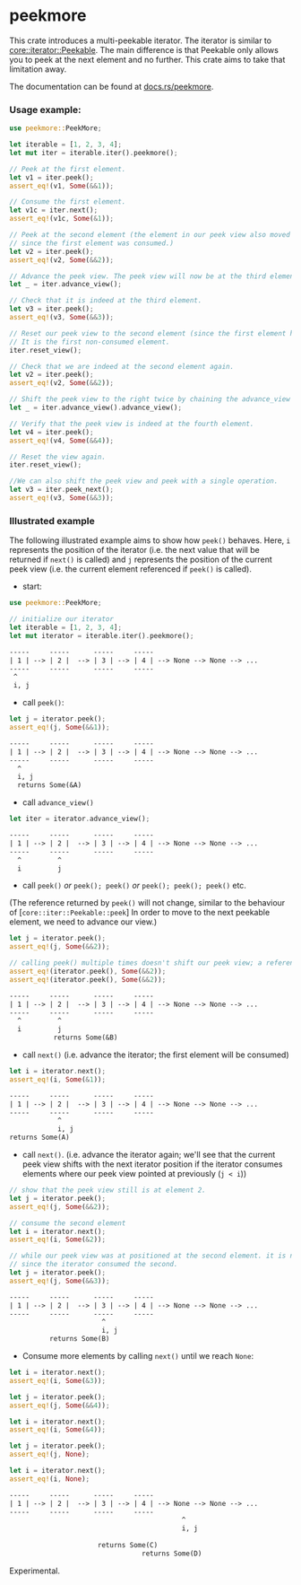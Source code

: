 # peekmore

This crate introduces a multi-peekable iterator.
The iterator is similar to [core::iterator::Peekable](https://doc.rust-lang.org/core/iter/struct.Peekable.html). 
The main difference is that Peekable only allows you to peek at the next element and no further.
This crate aims to take that limitation away.

The documentation can be found at [docs.rs/peekmore](https://docs.rs/peekmore/).

### Usage example:

```rust
use peekmore::PeekMore;

let iterable = [1, 2, 3, 4];
let mut iter = iterable.iter().peekmore();

// Peek at the first element.
let v1 = iter.peek();
assert_eq!(v1, Some(&&1));

// Consume the first element.
let v1c = iter.next();
assert_eq!(v1c, Some(&1));

// Peek at the second element (the element in our peek view also moved to the second element,
// since the first element was consumed.)
let v2 = iter.peek();
assert_eq!(v2, Some(&&2));

// Advance the peek view. The peek view will now be at the third element.
let _ = iter.advance_view();

// Check that it is indeed at the third element.
let v3 = iter.peek();
assert_eq!(v3, Some(&&3));

// Reset our peek view to the second element (since the first element has been consumed).
// It is the first non-consumed element.
iter.reset_view();

// Check that we are indeed at the second element again.
let v2 = iter.peek();
assert_eq!(v2, Some(&&2));

// Shift the peek view to the right twice by chaining the advance_view method.
let _ = iter.advance_view().advance_view();

// Verify that the peek view is indeed at the fourth element.
let v4 = iter.peek();
assert_eq!(v4, Some(&&4));

// Reset the view again.
iter.reset_view();

//We can also shift the peek view and peek with a single operation.
let v3 = iter.peek_next();
assert_eq!(v3, Some(&&3));
```

### Illustrated example

The following illustrated example aims to show how `peek()` behaves. Here, `i` represents the position
of the iterator (i.e. the next value that will be returned if `next()` is called) and `j`
represents the position of the current peek view (i.e. the current element referenced if
`peek()` is called).

* start:

```rust
use peekmore::PeekMore;

// initialize our iterator
let iterable = [1, 2, 3, 4];
let mut iterator = iterable.iter().peekmore();
```

```txt
-----     -----      -----     -----
| 1 | --> | 2 |  --> | 3 | --> | 4 | --> None --> None --> ...
-----     -----      -----     -----
 ^
 i, j
```

* call `peek()`:

```rust
let j = iterator.peek();
assert_eq!(j, Some(&&1));
```

```txt
-----     -----      -----     -----
| 1 | --> | 2 |  --> | 3 | --> | 4 | --> None --> None --> ...
-----     -----      -----     -----
  ^
  i, j
  returns Some(&A)

```

* call `advance_view()`

```rust
let iter = iterator.advance_view();
```

```txt
-----     -----      -----     -----
| 1 | --> | 2 |  --> | 3 | --> | 4 | --> None --> None --> ...
-----     -----      -----     -----
  ^         ^
  i         j
```

* call `peek()`
_or_ `peek(); peek()`  _or_ `peek(); peek(); peek()` etc.

(The reference returned by `peek()` will not change, similar to the behaviour of [`core::iter::Peekable::peek`]
  In order to move to the next peekable element, we need to advance our view.)

```rust
let j = iterator.peek();
assert_eq!(j, Some(&&2));

// calling peek() multiple times doesn't shift our peek view; a reference to the same element will be returned each call.
assert_eq!(iterator.peek(), Some(&&2));
assert_eq!(iterator.peek(), Some(&&2));
```

```txt
-----     -----      -----     -----
| 1 | --> | 2 |  --> | 3 | --> | 4 | --> None --> None --> ...
-----     -----      -----     -----
  ^         ^
  i         j
           returns Some(&B)
```


* call `next()`
 (i.e. advance the iterator; the first element will be consumed)

```rust
let i = iterator.next();
assert_eq!(i, Some(&1));
```

```txt
-----     -----      -----     -----
| 1 | --> | 2 |  --> | 3 | --> | 4 | --> None --> None --> ...
-----     -----      -----     -----
            ^
            i, j
returns Some(A)
```

* call `next()`.
 (i.e. advance the iterator again; we'll see that the current peek view shifts with the
  next iterator position if the iterator consumes elements where our peek view pointed at
  previously (`j < i`))


```rust
// show that the peek view still is at element 2.
let j = iterator.peek();
assert_eq!(j, Some(&&2));

// consume the second element
let i = iterator.next();
assert_eq!(i, Some(&2));

// while our peek view was at positioned at the second element. it is now at the third,
// since the iterator consumed the second.
let j = iterator.peek();
assert_eq!(j, Some(&&3));


```

```txt
-----     -----      -----     -----
| 1 | --> | 2 |  --> | 3 | --> | 4 | --> None --> None --> ...
-----     -----      -----     -----
                       ^
                       i, j
          returns Some(B)
```

* Consume more elements by calling `next()` until we reach `None`:

```rust
let i = iterator.next();
assert_eq!(i, Some(&3));

let j = iterator.peek();
assert_eq!(j, Some(&&4));

let i = iterator.next();
assert_eq!(i, Some(&4));

let j = iterator.peek();
assert_eq!(j, None);

let i = iterator.next();
assert_eq!(i, None);
```


```txt
-----     -----      -----     -----
| 1 | --> | 2 |  --> | 3 | --> | 4 | --> None --> None --> ...
-----     -----      -----     -----
                                           ^
                                           i, j
                      
                      returns Some(C)
                                 returns Some(D)
```

Experimental.